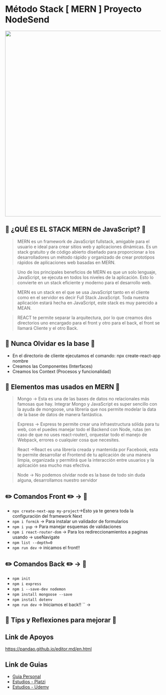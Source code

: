 # Método Stack [ MERN ]  Proyecto  NodeSend

<p align="center"><img src="https://cdn2.codingdojo.com/new_design_image/individual_curriculum/mern/common_uses_of_mean_stack_development.png" width="600"> </p>

## 🧠 ¿QUÉ ES EL STACK MERN de JavaScript? 🧠
>MERN es un framework de JavaScript fullstack, amigable para el usuario e ideal para crear sitios web y aplicaciones dinámicas. Es un stack gratuito y de código abierto diseñado para proporcionar a los desarrolladores un método rápido y organizado de crear prototipos rápidos de aplicaciones web basadas en MERN. 

>Uno de los principales beneficios de MERN es que un solo lenguaje, JavaScript, se ejecuta en todos los niveles de la aplicación. Esto lo convierte en un stack eficiente y moderno para el desarrollo web.

>MERN es un stack en el que se usa JavaScript tanto en el cliente como en el servidor es decir Full Stack JavaScript. Toda nuestra aplicación estará hecha en JavaScript, este stack es muy parecido a MEAN.

> REACT te permite separar la arquitectura, por lo que creamos dos directorios uno encargado para el front y otro para el back, el front se llamará Cliente y el otro Back. 

## 🧠 Nunca Olvidar es la base 🧠
- En el directorio de cliente ejecutamos el comando: npx create-react-app nombre  
- Creamos las Componentes (Interfaces)
- Creamos los Context (Procesos y funcionalidad)

## 🧠 Elementos mas usados en MERN 🧠

> Mongo -> Esta es una de las bases de datos no relacionales más famosas que hay. Integrar Mongo y JavaScript es super sencillo con la ayuda de mongoose, una librería que nos permite modelar la data de la base de datos de manera fantástica.

> Express -> Express te permite crear una infraestructura sólida para tu web, con el puedes manejar todo el Backend con Node, rutas (en caso de que no uses react-router), orquestar todo el manejo de Webpack, errores o cualquier cosa que necesites.

> React ->React es una librería creada y mantenida por Facebook, esta te permite desarrollar el Frontend de tu aplicación de una manera limpia, organizada y permitirá que la interacción entre usuarios y la aplicación sea mucho mas efectiva.

> Node -> No podemos olvidar node es la base de todo sin duda alguna, desarrollamos nuestro servidor

## ✏️ Comandos Front ✏️ -> 📰

- `npx create-next-app my-project`->Esto ya te genera toda la configuración del framework Next 
- `npm i formik` -> Para instalar un validador de formularios
- `npm i yup` -> Para manejar esquemas de validaciones 
- `npm i react-router-dom` -> Para los redireccionamientos a paginas usando -> useNavigate
- `npm list --depth=0`
- `npm run dev` -> inicamos el front!!  

## ✏️ Comandos Back ✏️ -> 🔨
- `npm init`
- `npm i express`
- `npm i --save-dev nodemon`
- `npm install mongoose --save`
- `npm install dotenv`
- `npm run dev` -> Iniciamos el back!!
`` -> 

## 🧠 Tips y Reflexiones para mejorar 🧠


## Link de Apoyos  
https://pandao.github.io/editor.md/en.html

## Link de Guias 
- [Guia Personal](https://docs.google.com/document/d/13hobBUXYAvhkBLOEi-NTjA7G0qoGE0C6ArrQSlF9bLU/)
- [Estudios - Platzi](https://platzi.com/p/LEONARDCUENCA/)
- [Estudios - Udemy](https://www.udemy.com/user/leonard-cuenca-roa/)
